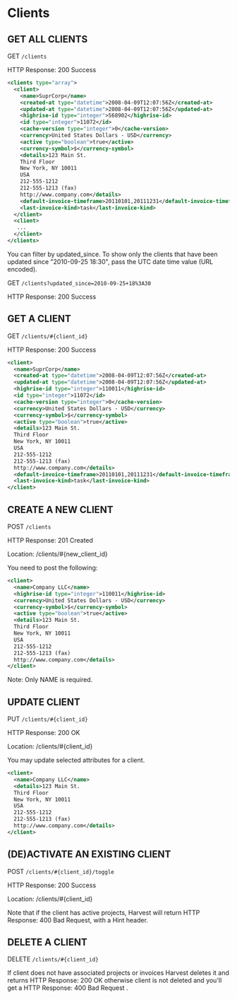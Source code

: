 # Clients

## GET ALL CLIENTS

GET `/clients`

HTTP Response: 200 Success

```xml
<clients type="array">
  <client>
    <name>SuprCorp</name>
    <created-at type="datetime">2008-04-09T12:07:56Z</created-at>
    <updated-at type="datetime">2008-04-09T12:07:56Z</updated-at>
    <highrise-id type="integer">568902</highrise-id>
    <id type="integer">11072</id>
    <cache-version type="integer">0</cache-version>
    <currency>United States Dollars - USD</currency>
    <active type="boolean">true</active>
    <currency-symbol>$</currency-symbol>
    <details>123 Main St.
    Third Floor
    New York, NY 10011
    USA
    212-555-1212
    212-555-1213 (fax)
    http://www.company.com</details>
    <default-invoice-timeframe>20110101,20111231</default-invoice-timeframe>
    <last-invoice-kind>task</last-invoice-kind>
  </client>
  <client>
   ...
  </client>
</clients>
```

You can filter by updated_since. To show only the clients that have been updated since "2010-09-25 18:30", pass the UTC date time value (URL encoded).

GET `/clients?updated_since=2010-09-25+18%3A30`

HTTP Response: 200 Success

## GET A CLIENT

GET `/clients/#{client_id}`

HTTP Response: 200 Success

```xml
<client>
  <name>SuprCorp</name>
  <created-at type="datetime">2008-04-09T12:07:56Z</created-at>
  <updated-at type="datetime">2008-04-09T12:07:56Z</updated-at>
  <highrise-id type="integer">110011</highrise-id>
  <id type="integer">11072</id>
  <cache-version type="integer">0</cache-version>
  <currency>United States Dollars - USD</currency>
  <currency-symbol>$</currency-symbol>
  <active type="boolean">true</active>
  <details>123 Main St.
  Third Floor
  New York, NY 10011
  USA
  212-555-1212
  212-555-1213 (fax)
  http://www.company.com</details>
  <default-invoice-timeframe>20110101,20111231</default-invoice-timeframe>
  <last-invoice-kind>task</last-invoice-kind>
</client>
```

## CREATE A NEW CLIENT

POST `/clients`

HTTP Response: 201 Created

Location: /clients/#{new_client_id}

You need to post the following:

```xml
<client>
  <name>Company LLC</name>
  <highrise-id type="integer">110011</highrise-id>
  <currency>United States Dollars - USD</currency>
  <currency-symbol>$</currency-symbol>
  <active type="boolean">true</active>
  <details>123 Main St.
  Third Floor
  New York, NY 10011
  USA
  212-555-1212
  212-555-1213 (fax)
  http://www.company.com</details>
</client>
```

Note: Only NAME is required.

## UPDATE CLIENT

PUT `/clients/#{client_id}`

HTTP Response: 200 OK

Location: /clients/#{client_id}

You may update selected attributes for a client.

```xml
<client>
  <name>Company LLC</name>
  <details>123 Main St.
  Third Floor
  New York, NY 10011
  USA
  212-555-1212
  212-555-1213 (fax)
  http://www.company.com</details>
</client>
```

## (DE)ACTIVATE AN EXISTING CLIENT

POST `/clients/#{client_id}/toggle`

HTTP Response: 200 Success

Location: /clients/#{client_id}

Note that if the client has active projects, Harvest will return HTTP Response: 400 Bad Request, with a Hint header.

## DELETE A CLIENT

DELETE `/clients/#{client_id}`

If client does not have associated projects or invoices Harvest deletes it and returns HTTP Response: 200 OK otherwise client is not deleted and you'll get a HTTP Response: 400 Bad Request .